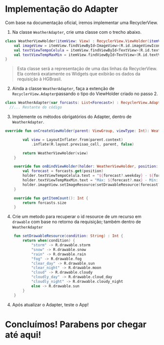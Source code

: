 # Implementação do Adapter

Com base na documentação oficial, iremos implementar uma RecyclerView.

1. Na classe `WeatherAdapter`, crie uma classe com o trecho abaixo.

```kotlin
class WeatherViewHolder(itemView: View) : RecyclerView.ViewHolder(itemView) {
    val imageView = itemView.findViewById<ImageView>(R.id.imageViewIconWeather)
    val textViewTempoCelula = itemView.findViewById<TextView>(R.id.textViewTempoCelula)
    val textViewTempMaxMin = itemView.findViewById<TextView>(R.id.textViewMaxMinCelula)
}
```

> Esta classe será a representação de uma das linhas da RecyclerView. Ela conterá exatamente os Widgets que exibirão os dados da requisição à HGBrasil.

2. Ainda a classe `WeatherAdapter`, faça a extenção de `RecyclerView.Adapter`passando o tipo do ViewHolder criado no passo 2.

```kotlin
class WeatherAdapter(var forcasts: List<Forecast>) : RecyclerView.Adapter<WeatherViewHolder>() {
  //... Restante do código
```

3. Implemente os métodos obrigatórios do Adapter, dentro de `WeatherAdapter`.

```kotlin
override fun onCreateViewHolder(parent: ViewGroup, viewType: Int): WeatherViewHolder {

        val view = LayoutInflater.from(parent.context)
            .inflate(R.layout.previsao_cell, parent, false)

        return WeatherViewHolder(view)
    }

    override fun onBindViewHolder(holder: WeatherViewHolder, position: Int) {
        val forecast = forcasts.get(position)
        holder.textViewTempoCelula.text = "${forecast?.weekday} - ${forecast?.description}"
        holder.textViewTempMaxMin.text = "Máx: ${forecast?.max} - Mín: ${forecast.min}"
        holder.imageView.setImageResource(setDrawableResource(forecast?.condition!!))
    }

    override fun getItemCount(): Int {
        return forcasts.size
    }
```

4. Crie um metodo para recuperar o id resource de um recurso em `drawable` com base no retorno da requisição; também dentro de `WeatherAdapter`

```kotlin
    fun setDrawableResource(condition: String) : Int {
        return when(condition) {
            "storm" -> R.drawable.storm
            "snow" -> R.drawable.snow
            "rain" -> R.drawable.rain
            "fog" -> R.drawable.fog
            "clear_day" -> R.drawable.sun
            "clear_night" -> R.drawable.moon
            "cloud" -> R.drawable.cloudy
            "cloudly_day" -> R.drawable.cloud_day
            "cloudly_night" -> R.drawable.cloudy_night
            else -> R.drawable.sun
        }
    }
```

4. Após atualizar o Adapter, teste o App!

# Concluímos! Parabens por chegar até aqui!
